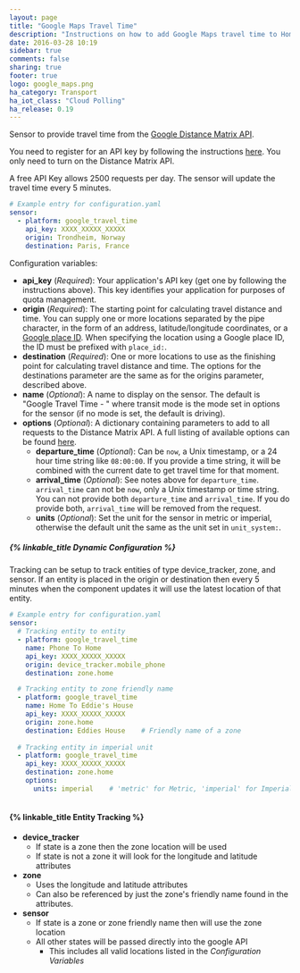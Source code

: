 ```yaml
---
layout: page
title: "Google Maps Travel Time"
description: "Instructions on how to add Google Maps travel time to Home Assistant."
date: 2016-03-28 10:19
sidebar: true
comments: false
sharing: true
footer: true
logo: google_maps.png
ha_category: Transport
ha_iot_class: "Cloud Polling"
ha_release: 0.19
---
```


Sensor to provide travel time from the [Google Distance Matrix API](https://developers.google.com/maps/documentation/distance-matrix/).

You need to register for an API key by following the instructions [here](https://github.com/googlemaps/google-maps-services-python#api-keys). You only need to turn on the Distance Matrix API.

A free API Key allows 2500 requests per day. The sensor will update the travel time every 5 minutes.

```yaml
# Example entry for configuration.yaml
sensor:
  - platform: google_travel_time
    api_key: XXXX_XXXXX_XXXXX
    origin: Trondheim, Norway
    destination: Paris, France
```

Configuration variables:

- **api_key** (*Required*): Your application's API key (get one by following the instructions above). This key identifies your application for purposes of quota management.
- **origin** (*Required*): The starting point for calculating travel distance and time. You can supply one or more locations separated by the pipe character, in the form of an address, latitude/longitude coordinates, or a [Google place ID](https://developers.google.com/places/place-id). When specifying the location using a Google place ID, the ID must be prefixed with `place_id:`.
- **destination** (*Required*): One or more locations to use as the finishing point for calculating travel distance and time. The options for the destinations parameter are the same as for the origins parameter, described above.
- **name** (*Optional*): A name to display on the sensor. The default is "Google Travel Time - <Transit Mode>" where transit mode is the mode set in options for the sensor (if no mode is set, the default is driving).
- **options** (*Optional*): A dictionary containing parameters to add to all requests to the Distance Matrix API. A full listing of available options can be found [here](https://developers.google.com/maps/documentation/distance-matrix/intro#RequestParameters).
  - **departure_time** (*Optional*): Can be `now`, a Unix timestamp, or a 24 hour time string like `08:00:00`. If you provide a time string, it will be combined with the current date to get travel time for that moment.
  - **arrival_time** (*Optional*): See notes above for `departure_time`. `arrival_time` can not be `now`, only a Unix timestamp or time string. You can not provide both `departure_time` and `arrival_time`. If you do provide both, `arrival_time` will be removed from the request.
  - **units** (*Optional*): Set the unit for the sensor in metric or imperial, otherwise the default unit the same as the unit set in `unit_system:`.

##### {% linkable_title Dynamic Configuration %}

Tracking can be setup to track entities of type device_tracker, zone, and sensor. If an entity is placed in the origin or destination then every 5 minutes when the component updates it will use the latest location of that entity.

```yaml
# Example entry for configuration.yaml
sensor:
  # Tracking entity to entity
  - platform: google_travel_time
    name: Phone To Home
    api_key: XXXX_XXXXX_XXXXX
    origin: device_tracker.mobile_phone
    destination: zone.home

  # Tracking entity to zone friendly name
  - platform: google_travel_time
    name: Home To Eddie's House
    api_key: XXXX_XXXXX_XXXXX
    origin: zone.home
    destination: Eddies House    # Friendly name of a zone
    
  # Tracking entity in imperial unit
  - platform: google_travel_time
    api_key: XXXX_XXXXX_XXXXX
    destination: zone.home
    options:
      units: imperial    # 'metric' for Metric, 'imperial' for Imperial
    
```

#### {% linkable_title Entity Tracking %}

- **device_tracker**
  - If state is a zone then the zone location will be used
  - If state is not a zone it will look for the longitude and latitude attributes
- **zone**
  - Uses the longitude and latitude attributes
  - Can also be referenced by just the zone's friendly name found in the attributes.
- **sensor**
  - If state is a zone or zone friendly name then will use the zone location
  - All other states will be passed directly into the google API
    - This includes all valid locations listed in the *Configuration Variables*
